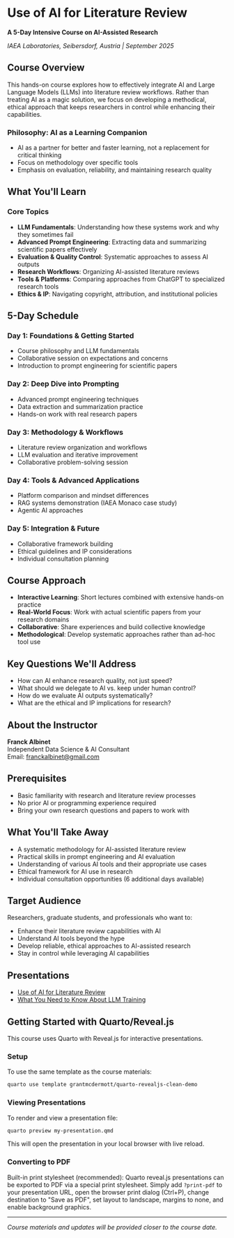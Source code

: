 # Use of AI for Literature Review

**A 5-Day Intensive Course on AI-Assisted Research**

*IAEA Laboratories, Seibersdorf, Austria | September 2025*

## Course Overview

This hands-on course explores how to effectively integrate AI and Large Language Models (LLMs) into literature review workflows. Rather than treating AI as a magic solution, we focus on developing a methodical, ethical approach that keeps researchers in control while enhancing their capabilities.

### Philosophy: AI as a Learning Companion

- AI as a partner for better and faster learning, not a replacement for critical thinking
- Focus on methodology over specific tools
- Emphasis on evaluation, reliability, and maintaining research quality

## What You'll Learn

### Core Topics
- **LLM Fundamentals**: Understanding how these systems work and why they sometimes fail
- **Advanced Prompt Engineering**: Extracting data and summarizing scientific papers effectively
- **Evaluation & Quality Control**: Systematic approaches to assess AI outputs
- **Research Workflows**: Organizing AI-assisted literature reviews
- **Tools & Platforms**: Comparing approaches from ChatGPT to specialized research tools
- **Ethics & IP**: Navigating copyright, attribution, and institutional policies
## 5-Day Schedule

### Day 1: Foundations & Getting Started
- Course philosophy and LLM fundamentals
- Collaborative session on expectations and concerns
- Introduction to prompt engineering for scientific papers

### Day 2: Deep Dive into Prompting
- Advanced prompt engineering techniques
- Data extraction and summarization practice
- Hands-on work with real research papers

### Day 3: Methodology & Workflows
- Literature review organization and workflows
- LLM evaluation and iterative improvement
- Collaborative problem-solving session

### Day 4: Tools & Advanced Applications
- Platform comparison and mindset differences
- RAG systems demonstration (IAEA Monaco case study)
- Agentic AI approaches

### Day 5: Integration & Future
- Collaborative framework building
- Ethical guidelines and IP considerations
- Individual consultation planning

## Course Approach

- **Interactive Learning**: Short lectures combined with extensive hands-on practice
- **Real-World Focus**: Work with actual scientific papers from your research domains
- **Collaborative**: Share experiences and build collective knowledge
- **Methodological**: Develop systematic approaches rather than ad-hoc tool use

## Key Questions We'll Address

- How can AI enhance research quality, not just speed?
- What should we delegate to AI vs. keep under human control?
- How do we evaluate AI outputs systematically?
- What are the ethical and IP implications for research?
## About the Instructor

**Franck Albinet**  
Independent Data Science & AI Consultant  
Email: franckalbinet@gmail.com

## Prerequisites

- Basic familiarity with research and literature review processes
- No prior AI or programming experience required
- Bring your own research questions and papers to work with

## What You'll Take Away

- A systematic methodology for AI-assisted literature review
- Practical skills in prompt engineering and AI evaluation
- Understanding of various AI tools and their appropriate use cases
- Ethical framework for AI use in research
- Individual consultation opportunities (6 additional days available)

## Target Audience

Researchers, graduate students, and professionals who want to:
- Enhance their literature review capabilities with AI
- Understand AI tools beyond the hype
- Develop reliable, ethical approaches to AI-assisted research
- Stay in control while leveraging AI capabilities

## Presentations

- [Use of AI for Literature Review](./presentations/pdf/Use%20of%20AI%20for%20Literature%20Review.pdf)
- [What You Need to Know About LLM Training](./presentations/pdf/What%20You%20Need%20to%20Know%20About%20LLM%20Training.pdf)

## Getting Started with Quarto/Reveal.js

This course uses Quarto with Reveal.js for interactive presentations.

### Setup
To use the same template as the course materials:
```bash
quarto use template grantmcdermott/quarto-revealjs-clean-demo
```

### Viewing Presentations
To render and view a presentation file:
```bash
quarto preview my-presentation.qmd
```
This will open the presentation in your local browser with live reload.

### Converting to PDF
Built-in print stylesheet (recommended): Quarto reveal.js presentations can be exported to PDF via a special print stylesheet. Simply add `?print-pdf` to your presentation URL, open the browser print dialog (Ctrl+P), change destination to "Save as PDF", set layout to landscape, margins to none, and enable background graphics.

---

*Course materials and updates will be provided closer to the course date.*
